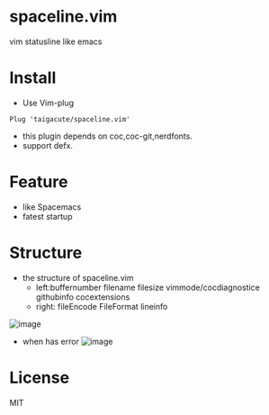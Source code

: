 # spaceline.vim

vim statusline like emacs

# Install

- Use Vim-plug

```
Plug 'taigacute/spaceline.vim'
```

- this plugin depends on coc,coc-git,nerdfonts.
- support defx.

# Feature

- like Spacemacs
- fatest startup

# Structure

- the structure of spaceline.vim
  - left:buffernumber filename filesize vimmode/cocdiagnostice githubinfo cocextensions
  - right: fileEncode FileFormat lineinfo

![image](https://github.com/taigacute/IMG/blob/master/spaceline/spaceline.png)

- when has error
  ![image](https://github.com/taigacute/IMG/blob/master/spaceline/error.png)

# License

MIT
